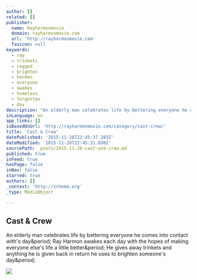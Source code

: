 ```yaml
---
author: []
related: []
publisher:
  name: Rayharmonmovie
  domain: rayharmonmovie.com
  url: 'http://rayharmonmovie.com'
  favicon: null
keywords:
  - ray
  - trinkets
  - ragged
  - brighten
  - harmon
  - everyone
  - awakes
  - homeless
  - forgotten
  - day
description: "An elderly man celebrates life by bettering everyone he comes into contact with's day. Ray Harmon awakes each day with the hopes of making everyone else's life a little better. He gives away trinkets and anything he is given back in return he uses to brighten someone's day."
inLanguage: en
app_links: []
isBasedOnUrl: 'http://rayharmonmovie.com/category/cast-crew/'
title: 'Cast & Crew'
datePublished: '2015-11-28T22:45:37.283Z'
dateModified: '2015-11-28T22:45:31.698Z'
sourcePath: _posts/2015-11-28-cast-and-crew.md
published: true
inFeed: true
hasPage: false
inNav: false
starred: true
authors: []
_context: 'http://schema.org'
_type: MediaObject

---
```

<article style=""><h1>Cast &amp; Crew</h1><p>An elderly man celebrates life by bettering everyone he comes into contact with's day&amp;period; Ray Harmon awakes each day with the hopes of making everyone else's life a little better&amp;period; He gives away trinkets and anything he is given back in return he uses to brighten someone's day&amp;period;</p><img src="http://rayharmonmovie.com/wp-content/uploads/2015/11/warren700x450.jpg" /></article>